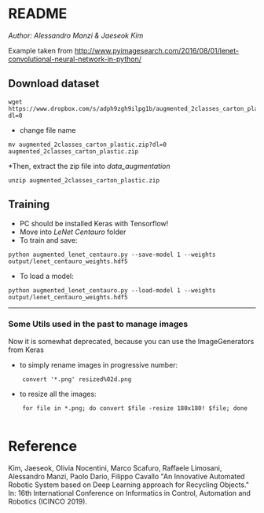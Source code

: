# README #

*Author: Alessandro Manzi & Jaeseok Kim*

Example taken from  http://www.pyimagesearch.com/2016/08/01/lenet-convolutional-neural-network-in-python/

## Download dataset ##
```
wget https://www.dropbox.com/s/adph9zgh9ilpg1b/augmented_2classes_carton_plastic.zip?dl=0
```
* change file name
```
mv augmented_2classes_carton_plastic.zip?dl=0 augmented_2classes_carton_plastic.zip
```

*Then, extract the zip file into *data_augmentation*
```
unzip augmented_2classes_carton_plastic.zip
```

## Training ##
* PC should be installed Keras with Tensorflow!
* Move into *LeNet Centauro* folder
* To train and save: 
```
python augmented_lenet_centauro.py --save-model 1 --weights output/lenet_centauro_weights.hdf5 
```
* To load a model:
```
python augmented_lenet_centauro.py --load-model 1 --weights output/lenet_centauro_weights.hdf5
```

---

### Some Utils used in the past to manage images ###
Now it is somewhat deprecated, because you can use the ImageGenerators from Keras

* to simply rename images in progressive number:
```
    convert '*.png' resized%02d.png
```
* to resize all the images:
```
    for file in *.png; do convert $file -resize 180x180! $file; done
    
```

# Reference #
Kim, Jaeseok, Olivia Nocentini, Marco Scafuro, Raffaele Limosani, Alessandro Manzi, Paolo Dario, Filippo Cavallo "An Innovative Automated Robotic System based on Deep Learning approach for Recycling Objects." In: 16th International Conference on Informatics in Control, Automation and Robotics (ICINCO 2019).

